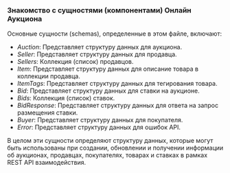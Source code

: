 ### Знакомство с сущностями (компонентами) Онлайн Аукциона
Основные сущности (schemas), определенные в этом файле, включают:

- *Auction*: Представляет структуру данных для аукциона.
- *Seller*: Представляет структуру данных для продавца.
- *Sellers*: Коллекция (список) продавцов.
- *Item*: Представляет структуру данных для описание товара в коллекции продавца.
- *ItemTags*: Представляет структуру данных для тегирования товара.
- *Bid*: Представляет структуру данных для ставки на аукционе.
- *Bids*: Коллекция (список) ставок.
- *BidResponse*: Представляет структуру данных для ответа на запрос размещения ставки.
- *Buyer*: Представляет структуру данных для покупателя.
- *Error*: Представляет структуру данных для ошибок API.

В целом эти сущности определяют структуру данных, которые могут быть использованы при создании, обновлении и получении информации об аукционах, продавцах, покупателях, товарах и ставках в рамках REST API взаимодействия.